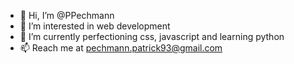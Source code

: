 - 👋 Hi, I’m @PPechmann
- 👀 I’m interested in web development
- 🌱 I’m currently perfectioning css, javascript and learning python
- 📫 Reach me at pechmann.patrick93@gmail.com

